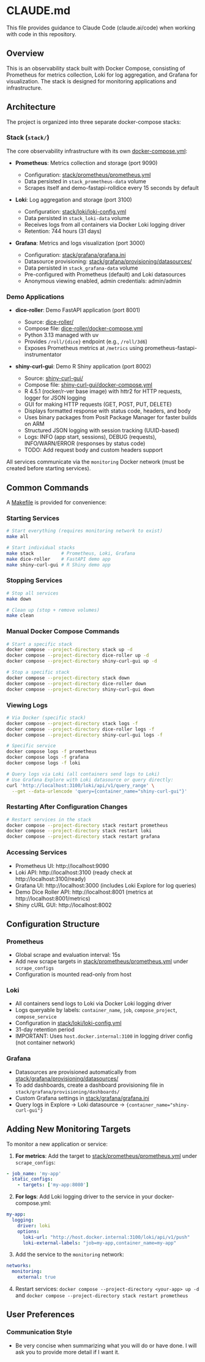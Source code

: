 # CLAUDE.md

This file provides guidance to Claude Code (claude.ai/code) when working with code in this repository.

## Overview

This is an observability stack built with Docker Compose, consisting of Prometheus for metrics collection, Loki for log aggregation, and Grafana for visualization. The stack is designed for monitoring applications and infrastructure.

## Architecture

The project is organized into three separate docker-compose stacks:

### Stack (`stack/`)
The core observability infrastructure with its own [docker-compose.yml](stack/docker-compose.yml):

- **Prometheus**: Metrics collection and storage (port 9090)
  - Configuration: [stack/prometheus/prometheus.yml](stack/prometheus/prometheus.yml)
  - Data persisted in `stack_prometheus-data` volume
  - Scrapes itself and demo-fastapi-rolldice every 15 seconds by default

- **Loki**: Log aggregation and storage (port 3100)
  - Configuration: [stack/loki/loki-config.yml](stack/loki/loki-config.yml)
  - Data persisted in `stack_loki-data` volume
  - Receives logs from all containers via Docker Loki logging driver
  - Retention: 744 hours (31 days)

- **Grafana**: Metrics and logs visualization (port 3000)
  - Configuration: [stack/grafana/grafana.ini](stack/grafana/grafana.ini)
  - Datasource provisioning: [stack/grafana/provisioning/datasources/](stack/grafana/provisioning/datasources/)
  - Data persisted in `stack_grafana-data` volume
  - Pre-configured with Prometheus (default) and Loki datasources
  - Anonymous viewing enabled, admin credentials: admin/admin

### Demo Applications

- **dice-roller**: Demo FastAPI application (port 8001)
  - Source: [dice-roller/](dice-roller/)
  - Compose file: [dice-roller/docker-compose.yml](dice-roller/docker-compose.yml)
  - Python 3.13 managed with uv
  - Provides `/roll/{dice}` endpoint (e.g., `/roll/3d6`)
  - Exposes Prometheus metrics at `/metrics` using prometheus-fastapi-instrumentator

- **shiny-curl-gui**: Demo R Shiny application (port 8002)
  - Source: [shiny-curl-gui/](shiny-curl-gui/)
  - Compose file: [shiny-curl-gui/docker-compose.yml](shiny-curl-gui/docker-compose.yml)
  - R 4.5.1 (rocker/r-ver base image) with httr2 for HTTP requests, logger for JSON logging
  - GUI for making HTTP requests (GET, POST, PUT, DELETE)
  - Displays formatted response with status code, headers, and body
  - Uses binary packages from Posit Package Manager for faster builds on ARM
  - Structured JSON logging with session tracking (UUID-based)
  - Logs: INFO (app start, sessions), DEBUG (requests), INFO/WARN/ERROR (responses by status code)
  - TODO: Add request body and custom headers support

All services communicate via the `monitoring` Docker network (must be created before starting services).

## Common Commands

A [Makefile](Makefile) is provided for convenience:

### Starting Services
```bash
# Start everything (requires monitoring network to exist)
make all

# Start individual stacks
make stack          # Prometheus, Loki, Grafana
make dice-roller    # FastAPI demo app
make shiny-curl-gui # R Shiny demo app
```

### Stopping Services
```bash
# Stop all services
make down

# Clean up (stop + remove volumes)
make clean
```

### Manual Docker Compose Commands
```bash
# Start a specific stack
docker compose --project-directory stack up -d
docker compose --project-directory dice-roller up -d
docker compose --project-directory shiny-curl-gui up -d

# Stop a specific stack
docker compose --project-directory stack down
docker compose --project-directory dice-roller down
docker compose --project-directory shiny-curl-gui down
```

### Viewing Logs
```bash
# Via Docker (specific stack)
docker compose --project-directory stack logs -f
docker compose --project-directory dice-roller logs -f
docker compose --project-directory shiny-curl-gui logs -f

# Specific service
docker compose logs -f prometheus
docker compose logs -f grafana
docker compose logs -f loki

# Query logs via Loki (all containers send logs to Loki)
# Use Grafana Explore with Loki datasource or query directly:
curl 'http://localhost:3100/loki/api/v1/query_range' \
  --get --data-urlencode 'query={container_name="shiny-curl-gui"}'
```

### Restarting After Configuration Changes
```bash
# Restart services in the stack
docker compose --project-directory stack restart prometheus
docker compose --project-directory stack restart loki
docker compose --project-directory stack restart grafana
```

### Accessing Services
- Prometheus UI: http://localhost:9090
- Loki API: http://localhost:3100 (ready check at http://localhost:3100/ready)
- Grafana UI: http://localhost:3000 (includes Loki Explore for log queries)
- Demo Dice Roller API: http://localhost:8001 (metrics at http://localhost:8001/metrics)
- Shiny cURL GUI: http://localhost:8002

## Configuration Structure

### Prometheus
- Global scrape and evaluation interval: 15s
- Add new scrape targets in [stack/prometheus/prometheus.yml](stack/prometheus/prometheus.yml) under `scrape_configs`
- Configuration is mounted read-only from host

### Loki
- All containers send logs to Loki via Docker Loki logging driver
- Logs queryable by labels: `container_name`, `job`, `compose_project`, `compose_service`
- Configuration in [stack/loki/loki-config.yml](stack/loki/loki-config.yml)
- 31-day retention period
- IMPORTANT: Uses `host.docker.internal:3100` in logging driver config (not container network)

### Grafana
- Datasources are provisioned automatically from [stack/grafana/provisioning/datasources/](stack/grafana/provisioning/datasources/)
- To add dashboards, create a dashboard provisioning file in `stack/grafana/provisioning/dashboards/`
- Custom Grafana settings in [stack/grafana/grafana.ini](stack/grafana/grafana.ini)
- Query logs in Explore → Loki datasource → `{container_name="shiny-curl-gui"}`

## Adding New Monitoring Targets

To monitor a new application or service:

1. **For metrics**: Add the target to [stack/prometheus/prometheus.yml](stack/prometheus/prometheus.yml) under `scrape_configs`:
```yaml
- job_name: 'my-app'
  static_configs:
    - targets: ['my-app:8080']
```

2. **For logs**: Add Loki logging driver to the service in your docker-compose.yml:
```yaml
my-app:
  logging:
    driver: loki
    options:
      loki-url: "http://host.docker.internal:3100/loki/api/v1/push"
      loki-external-labels: "job=my-app,container_name=my-app"
```

3. Add the service to the `monitoring` network:
```yaml
networks:
  monitoring:
    external: true
```

4. Restart services: `docker compose --project-directory <your-app> up -d` and `docker compose --project-directory stack restart prometheus`

## User Preferences

### Communication Style
- Be very concise when summarizing what you will do or have done. I will ask you to provide more detail if I want it.
